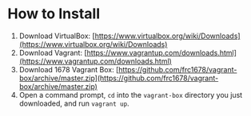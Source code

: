 # How to Install

1. Download VirtualBox: [https://www.virtualbox.org/wiki/Downloads](https://www.virtualbox.org/wiki/Downloads)
2. Download Vagrant: [https://www.vagrantup.com/downloads.html](https://www.vagrantup.com/downloads.html)
3. Download 1678 Vagrant Box: [https://github.com/frc1678/vagrant-box/archive/master.zip](https://github.com/frc1678/vagrant-box/archive/master.zip)
4. Open a command prompt, `cd` into the `vagrant-box` directory you just downloaded, and run `vagrant up`.
